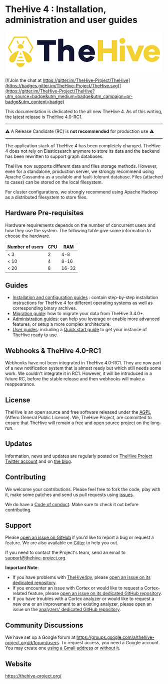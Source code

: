 # TheHive 4 : Installation, administration and user guides

![](files/thehive-logo.png)

[![Join the chat at https://gitter.im/TheHive-Project/TheHive](https://badges.gitter.im/TheHive-Project/TheHive.svg)](https://gitter.im/TheHive-Project/TheHive?utm_source=badge&utm_medium=badge&utm_campaign=pr-badge&utm_content=badge)

This documentation is dedicated to the all new TheHive 4. As of this writing, the latest release is TheHive 4.0-RC1. 

---

⚠️ A Release Candidate (RC) is **not recommended** for production use ⚠️

---

The application stack of TheHive 4 has been completely changed. TheHive 4 does not rely on Elasticsearch anymore to
 store its data and the backend has been rewritten to support graph databases.

TheHive now supports different data and files storage methods. However, even for a standalone, production server, we
 strongly recommend using Apache Cassandra as a scalable and fault-tolerant database. Files (attached to cases) can
  be stored on the local filesystem.

For cluster configurations, we strongly recommend using Apache Hadoop as a distributed filesystem to store files.

## Hardware Pre-requisites

Hardware requirements depends on the number of concurrent users and how they use the system. The following table give some information to choose the hardware.

| Number of users | CPU  | RAM   |
| --------------- | ---- | ----- |
| < 3             | 2    | 4-8   |
| < 10            | 4    | 8-16  |
| < 20            | 8    | 16-32 |

## Guides

- [Installation and configuration guides](Installation/README.md) : contain step-by-step installation instructions for
 TheHive 4 for different operating systems as well as corresponding binary archives.
- [Migration guide](Administration/Migration.md): how to migrate your data from TheHive 3.4.0+.
- [Administration guides](Administration/README.md): can help you leverage or enable more advanced features, or setup
 a more complex architecture.
- [User guides](User/README.md): including a [Quick start guide](User/Quick-start.md) to get your instance of TheHive
 ready to use.

## Webhooks & TheHive 4.0-RC1
Webhooks have not been integrated in TheHive 4.0-RC1. They are now part of a new notification system that is almost
 ready but which still needs some work. We couldn't integrate it in RC1. However, it will be introduced in a future RC, before the stable release and then webhooks will make a reappearance.

## License
TheHive is an open source and free software released under the [AGPL](https://github.com/TheHive-Project/TheHive/blob/master/LICENSE) (Affero General Public License). We, TheHive Project, are committed to ensure that TheHive will remain a free and open source project on the long-run.

## Updates
Information, news and updates are regularly posted on [TheHive Project Twitter account](https://twitter.com/thehive_project) and on [the blog](https://blog.thehive-project.org/).

## Contributing
We welcome your contributions. Please feel free to fork the code, play with it, make some patches and send us pull requests using [issues](https://github.com/TheHive-Project/TheHive/issues).

We do have a [Code of conduct](../code_of_conduct.md). Make sure to check it out before contributing.

## Support
Please [open an issue on GitHub](https://github.com/TheHive-Project/TheHive/issues) if you'd like to report a bug or request a feature. We are also available on [Gitter](https://gitter.im/TheHive-Project/TheHive) to help you out.

If you need to contact the Project's team, send an email to <support@thehive-project.org>.

**Important Note**:

- If you have problems with [TheHive4py](https://github.com/TheHive-Project/TheHive4py), please [open an issue on its dedicated repository](https://github.com/TheHive-Project/TheHive4py/issues/new).
- If you encounter an issue with Cortex or would like to request a Cortex-related feature, please [open an issue on its dedicated GitHub repository](https://github.com/TheHive-Project/Cortex/issues/new).
- If you have troubles with a Cortex analyzer or would like to request a new one or an improvement to an existing analyzer, please open an issue on the [analyzers' dedicated GitHub repository](https://github.com/TheHive-Project/cortex-analyzers/issues/new).

## Community Discussions
We have set up a Google forum at <https://groups.google.com/a/thehive-project.org/d/forum/users>. To request access, you need a Google account. You may create one [using a Gmail address](https://accounts.google.com/SignUp?hl=en) or [without it](https://accounts.google.com/SignUpWithoutGmail?hl=en).

## Website
<https://thehive-project.org/>

